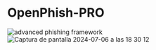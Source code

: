 # OpenPhish-PRO

![advanced phishing framework](https://github.com/BlackSheep4/OpenPhish-PRO/assets/76668073/f13a0717-3350-4fce-b9ba-82eedc3e6661)
![Captura de pantalla 2024-07-06 a las 18 30 12](https://github.com/BlackSheep4/OpenPhish-PRO/assets/76668073/89e0a769-2c5e-4c12-8bd8-74d95c71647b)
